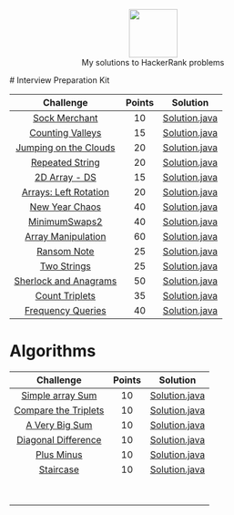 
<p align="center">
    <a href="https://www.hackerrank.com/rockey5520">
        <img height=85 src="https://res.cloudinary.com/rockey5520/image/upload/v1585671805/hackerrank/hackerrank_mbzwqf.svg">
    </a>
    <br>My solutions to HackerRank problems
</p>
# Interview Preparation Kit

|                          Challenge                           | Points |                           Solution                           |
| :----------------------------------------------------------: | :----: | :----------------------------------------------------------: |
| [Sock Merchant](https://www.hackerrank.com/challenges/sock-merchant/problem?h_l=interview&playlist_slugs%5B%5D=interview-preparation-kit&playlist_slugs%5B%5D=warmup) |   10   | [Solution.java](https://github.com/rockey5520/hackerrank-java/blob/master/interviewprepararionkit/warmupchallenges/sockmerchant/Solution.java) |
| [Counting Valleys](https://www.hackerrank.com/challenges/counting-valleys/problem?h_l=interview&playlist_slugs%5B%5D=interview-preparation-kit&playlist_slugs%5B%5D=warmup) |   15   | [Solution.java](https://github.com/rockey5520/hackerrank-java/blob/master/interviewprepararionkit/warmupchallenges/countingvalleys/Solution.java) |
| [Jumping on the Clouds](https://www.hackerrank.com/challenges/jumping-on-the-clouds/problem?h_l=interview&playlist_slugs%5B%5D=interview-preparation-kit&playlist_slugs%5B%5D=warmup) |   20   | [Solution.java](https://github.com/rockey5520/hackerrank-java/blob/master/interviewprepararionkit/warmupchallenges/jumpingontheclouds/Solution.java) |
| [Repeated String](https://www.hackerrank.com/challenges/repeated-string/problem?h_l=interview&playlist_slugs%5B%5D=interview-preparation-kit&playlist_slugs%5B%5D=warmup) |   20   | [Solution.java](https://github.com/rockey5520/hackerrank-java/tree/master/interviewprepararionkit/warmupchallenges/RepeatedString) |
| [2D Array - DS](https://www.hackerrank.com/challenges/2d-array/problem?h_l=interview&playlist_slugs%5B%5D=interview-preparation-kit&playlist_slugs%5B%5D=arrays) |   15   | [Solution.java](https://github.com/rockey5520/hackerrank-java/blob/master/interviewprepararionkit/arrays/twoDArrayDS/Solution.java) |
| [Arrays: Left Rotation](https://www.hackerrank.com/challenges/ctci-array-left-rotation/problem?h_l=interview&playlist_slugs%5B%5D=interview-preparation-kit&playlist_slugs%5B%5D=arrays) |   20   | [Solution.java](https://github.com/rockey5520/hackerrank-java/blob/master/interviewprepararionkit/arrays/leftrotation/Solution.java) |
| [New Year Chaos](https://www.hackerrank.com/challenges/new-year-chaos/problem?h_l=interview&playlist_slugs%5B%5D=interview-preparation-kit&playlist_slugs%5B%5D=arrays) |   40   | [Solution.java](https://github.com/rockey5520/hackerrank-java/blob/master/interviewprepararionkit/arrays/newyearchaos/Solution.java) |
| [MinimumSwaps2](https://www.hackerrank.com/challenges/minimum-swaps-2/problem?h_l=interview&playlist_slugs%5B%5D=interview-preparation-kit&playlist_slugs%5B%5D=arrays) |   40   | [Solution.java](https://github.com/rockey5520/hackerrank-java/blob/master/interviewprepararionkit/MinimumSwaps2/Solution.java) |
| [Array Manipulation](https://www.hackerrank.com/challenges/crush/problem?h_l=interview&playlist_slugs%5B%5D=interview-preparation-kit&playlist_slugs%5B%5D=arrays) |   60   | [Solution.java](https://github.com/rockey5520/hackerrank-java/blob/master/interviewprepararionkit/arrays/arraymanipulation/Solution.java) |
| [Ransom Note](https://www.hackerrank.com/challenges/ctci-ransom-note/problem?h_l=interview&playlist_slugs%5B%5D=interview-preparation-kit&playlist_slugs%5B%5D=dictionaries-hashmaps) |   25   | [Solution.java](https://github.com/rockey5520/hackerrank-java/blob/master/interviewprepararionkit/DictionariesandHashmaps/ransomnote/Solution.java) |
| [Two Strings](https://www.hackerrank.com/challenges/two-strings/problem?h_l=interview&playlist_slugs%5B%5D=interview-preparation-kit&playlist_slugs%5B%5D=dictionaries-hashmaps) |   25   | [Solution.java](https://github.com/rockey5520/hackerrank-java/tree/master/interviewprepararionkit/DictionariesandHashmaps/twostrings) |
| [Sherlock and Anagrams](https://www.hackerrank.com/challenges/sherlock-and-anagrams/problem?h_l=interview&playlist_slugs%5B%5D=interview-preparation-kit&playlist_slugs%5B%5D=dictionaries-hashmaps) |   50   | [Solution.java](https://github.com/rockey5520/hackerrank-java/blob/master/interviewprepararionkit/dictionariesandhashmaps/sherlockandanagrams/Solution.java) |
| [Count Triplets](https://www.hackerrank.com/challenges/count-triplets-1/problem?h_l=interview&playlist_slugs%5B%5D=interview-preparation-kit&playlist_slugs%5B%5D=dictionaries-hashmaps) |   35   | [Solution.java](https://github.com/rockey5520/hackerrank-java/blob/master/interviewprepararionkit/dictionariesandhashmaps/counttriplets/Solution.java) |
| [Frequency Queries](https://www.hackerrank.com/challenges/frequency-queries/problem?h_l=interview&playlist_slugs%5B%5D=interview-preparation-kit&playlist_slugs%5B%5D=dictionaries-hashmaps) |   40   | [Solution.java](https://github.com/rockey5520/hackerrank-java/blob/master/interviewprepararionkit/dictionariesandhashmaps/frequencyqueries/Solution.java) |

# Algorithms

|                          Challenge                           | Points |                           Solution                           |
| :----------------------------------------------------------: | :----: | :----------------------------------------------------------: |
| [Simple array Sum](https://www.hackerrank.com/challenges/simple-array-sum/problem) |   10   | [Solution.java](https://github.com/rockey5520/hackerrank-java/blob/master/algorithms/warmup/simplearraysum/Solution.java) |
| [Compare the Triplets](https://www.hackerrank.com/challenges/compare-the-triplets/problem) |   10   | [Solution.java](https://github.com/rockey5520/hackerrank-java/blob/master/algorithms/warmup/comparethetriplets/Solution.java) |
| [A Very Big Sum](https://www.hackerrank.com/challenges/a-very-big-sum/problem) |   10   | [Solution.java](https://github.com/rockey5520/hackerrank-java/blob/master/algorithms/warmup/averybigsum/Solution.java) |
| [Diagonal Difference](https://www.hackerrank.com/challenges/diagonal-difference/problem) |   10   | [Solution.java](https://github.com/rockey5520/hackerrank-java/blob/master/algorithms/warmup/diagonaldifference/Solution.java) |
| [Plus Minus](https://www.hackerrank.com/challenges/plus-minus/problem?h_r=next-challenge&h_v=zen) |   10   | [Solution.java](https://github.com/rockey5520/hackerrank-java/blob/master/algorithms/warmup/plusminus/Solution.java) |
| [Staircase](https://www.hackerrank.com/challenges/staircase/problem?h_r=next-challenge&h_v=zen) |   10   | [Solution.java](https://github.com/rockey5520/hackerrank-java/blob/master/algorithms/warmup/staircase/Solution.java) |
|                                                              |        |                                                              |
|                                                              |        |                                                              |
|                                                              |        |                                                              |
|                                                              |        |                                                              |
|                                                              |        |                                                              |
|                                                              |        |                                                              |
|                                                              |        |                                                              |
|                                                              |        |                                                              |

